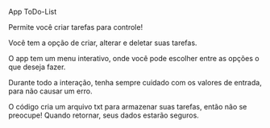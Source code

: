 App ToDo-List

Permite você criar tarefas para controle!

Você tem a opção de criar, alterar e deletar suas tarefas.

O app tem um menu interativo, onde você pode escolher entre as opções o que deseja fazer.

Durante todo a interação, tenha sempre cuidado com os valores de entrada, para não causar um erro.

O código cria um arquivo txt para armazenar suas tarefas, então não se preocupe! Quando retornar, seus dados estarão seguros.

